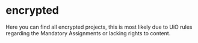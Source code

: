 # encrypted
Here you can find all encrypted projects, this is most likely due to UiO rules regarding the Mandatory Assignments or lacking rights to content.
